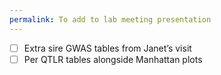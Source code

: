 ```yaml
---
permalink: To add to lab meeting presentation
---
```

- [ ] Extra sire GWAS tables from Janet’s visit
- [ ] Per QTLR tables alongside Manhattan plots